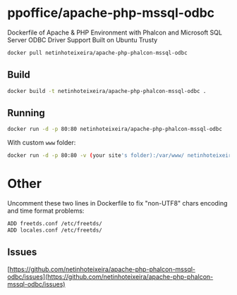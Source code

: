 # ppoffice/apache-php-mssql-odbc
Dockerfile of Apache & PHP Environment with Phalcon and Microsoft SQL Server ODBC Driver Support Built on Ubuntu Trusty

```bash
docker pull netinhoteixeira/apache-php-phalcon-mssql-odbc
```

## Build
```bash
docker build -t netinhoteixeira/apache-php-phalcon-mssql-odbc .
```

## Running
```bash
docker run -d -p 80:80 netinhoteixeira/apache-php-phalcon-mssql-odbc
```
With custom `www` folder:
```bash
docker run -d -p 80:80 -v (your site's folder):/var/www/ netinhoteixeira/apache-php-phalcon-mssql-odbc
```

# Other
Uncomment these two lines in Dockerfile to fix "non-UTF8" chars encoding and time format problems:
```bash
ADD freetds.conf /etc/freetds/
ADD locales.conf /etc/freetds/
```

## Issues
[https://github.com/netinhoteixeira/apache-php-phalcon-mssql-odbc/issues](https://github.com/netinhoteixeira/apache-php-phalcon-mssql-odbc/issues)
